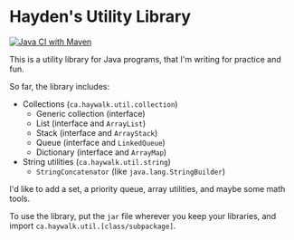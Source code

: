 # Hayden's Utility Library

[![Java CI with Maven](https://github.com/haywalk/util/actions/workflows/maven.yml/badge.svg)](https://github.com/haywalk/util/actions/workflows/maven.yml)

This is a utility library for Java programs, that I'm writing for practice and fun.

So far, the library includes:

- Collections (`ca.haywalk.util.collection`)
  - Generic collection (interface)
  - List (interface and `ArrayList`)
  - Stack (interface and `ArrayStack`)
  - Queue (interface and `LinkedQueue`)
  - Dictionary (interface and `ArrayMap`)
- String utilities (`ca.haywalk.util.string`)
  - `StringConcatenator` (like `java.lang.StringBuilder`)
  
I'd like to add a set, a priority queue, array utilities, and maybe some math tools.

To use the library, put the `jar` file wherever you keep your libraries, and import `ca.haywalk.util.[class/subpackage]`.

